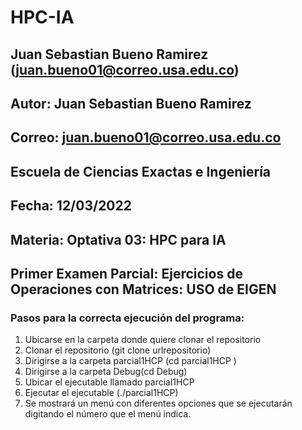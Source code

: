 # HPC-IA

## Juan Sebastian Bueno Ramirez (juan.bueno01@correo.usa.edu.co)
## Autor: Juan Sebastian Bueno Ramirez
## Correo: juan.bueno01@correo.usa.edu.co
## Escuela de Ciencias Exactas e Ingeniería
## Fecha: 12/03/2022
## Materia: Optativa 03: HPC para IA
## Primer Examen Parcial: Ejercicios de Operaciones con Matrices: USO de EIGEN


### Pasos para la correcta ejecución del programa:

1. Ubicarse en la carpeta donde quiere clonar el repositorio
2. Clonar el repositorio (git clone urlrepositorio)
3. Dirigirse a la carpeta parcial1HCP (cd parcial1HCP ) 
4. Dirigirse a la carpeta Debug(cd Debug)
5. Ubicar el ejecutable llamado parcial1HCP
6. Ejecutar el ejecutable (./parcial1HCP)
7. Se mostrará un menú con diferentes opciones que se ejecutarán digitando el número que el menú indica. 

